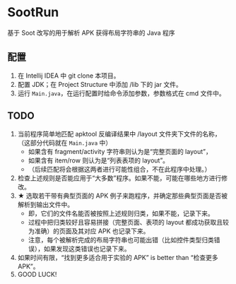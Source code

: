 # SootRun
基于 Soot 改写的用于解析 APK 获得布局字符串的 Java 程序

## 配置
1. 在 Intellij IDEA 中 git clone 本项目。
2. 配置 JDK；在 Project Structure 中添加 /lib 下的 jar 文件。
3. 运行 `Main.java`，在运行配置时给命令添加参数，参数格式在 cmd 文件中。

## TODO
1. 当前程序简单地匹配 apktool 反编译结果中 /layout 文件夹下文件的名称，（这部分代码就在 `Main.java` 中）
    * 如果含有 fragment/activity 字符串则认为是“完整页面的 layout”，
    * 如果含有 item/row 则认为是“列表表项的 layout”。
    * （后续匹配将会根据这两者进行可能性组合，不在此程序中处理。）
2. 检查上述规则是否能应用于“大多数”程序。如果不能，可能在哪些地方进行修改。
3. ★ 选取若干带有典型页面的 APK 例子来跑程序，并确定那些典型页面是否被解析到输出文件中。
    * 即，它们的文件名能否被按照上述规则归类，如果不能，记录下来。
    * 过程中把归类较好且容易拼接（完整页面、表项的 layout 都成功获取且较为准确）的页面及其对应 APK 也记录下来。
    * 注意，每个被解析完成的布局字符串也可能出错（比如控件类型归类错误），如果发现这类错误也记录下来。
4. 如果时间有限，“找到更多适合用于实验的 APK” is better than “检查更多 APK”。
5. GOOD LUCK!